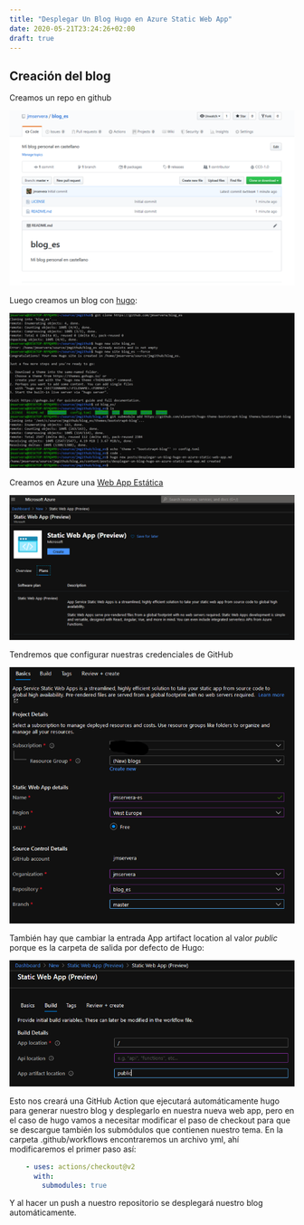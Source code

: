 ```yaml
---
title: "Desplegar Un Blog Hugo en Azure Static Web App"
date: 2020-05-21T23:24:26+02:00
draft: true
---
```


## Creación del blog

Creamos un repo en github

![alt text][repo-create]

Luego creamos un blog con [hugo](https://gohugo.io):

![alt text][hugo-create]

Creamos en Azure una [Web App Estática](https://azure.microsoft.com/en-us/services/app-service/static/)

![alt text][webapp-create]

Tendremos que configurar nuestras credenciales de GitHub

![alt text][webapp-config]

También hay que cambiar la entrada App artifact location al valor *public* porque es la carpeta de salida por defecto de Hugo:

![alt text][webapp-config-artifact]


Esto nos creará una GitHub Action que ejecutará automáticamente hugo para generar nuestro blog y desplegarlo en nuestra nueva web app, pero en el caso de hugo vamos a necesitar modificar el paso de checkout para que se descargue también los submódulos que contienen nuestro tema. En la carpeta .github/workflows encontraremos un archivo yml, ahí modificaremos el primer paso así: 

``` yaml
    - uses: actions/checkout@v2
      with:
        submodules: true
```
Y al hacer un push a nuestro repositorio se desplegará nuestro blog automáticamente.


[repo-create]: /static/desplegar-un-blog-hugo/createrepo.png "Crea un repositorio en GitHub"
[hugo-create]: /static/desplegar-un-blog-hugo/createhugofirstpost.png "Crea el primer post con hugo"

[webapp-create]: /static/desplegar-un-blog-hugo/createstaticwebapp.png "Crea una web app estática"

[webapp-config]: /static/desplegar-un-blog-hugo/createstaticwebapp_2.png "Configurar repositorio de GitHub"

[webapp-config-artifact]: /static/desplegar-un-blog-hugo/createstaticwebapp_3.png "Configurar carpeta public como output de hugo"